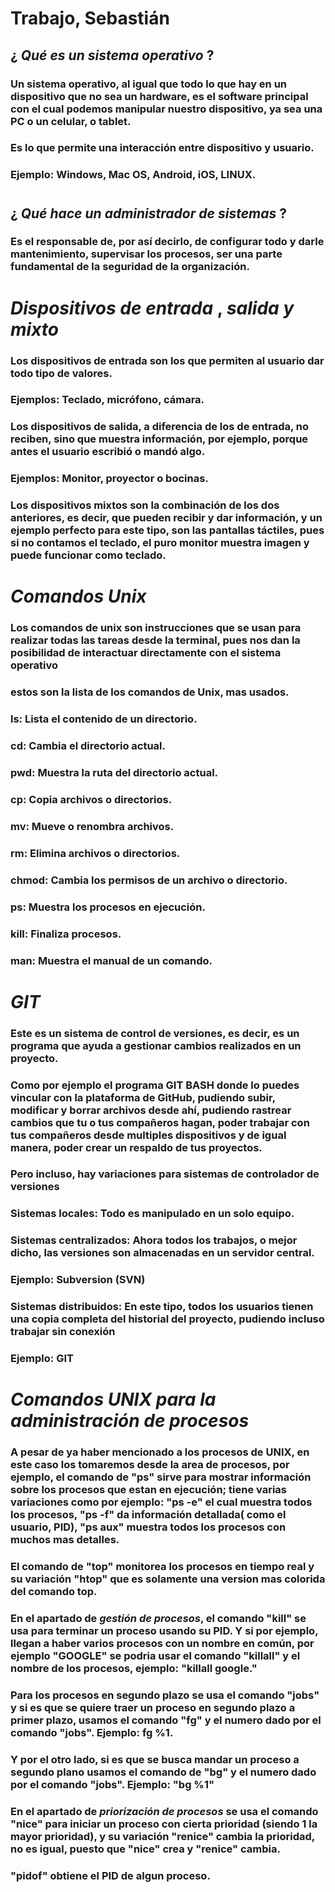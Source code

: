 # Trabajo, Sebastián
## **$¿$ $Qué$ $es$ $un$ $sistema$ $operativo$ $?$**
### Un sistema operativo, al igual que todo lo que hay en un dispositivo que no sea un hardware, es el software principal con el cual podemos manipular nuestro dispositivo, ya sea una PC o un celular, o tablet.

### Es lo que permite una interacción entre dispositivo y usuario.
### Ejemplo: Windows, Mac OS, Android, iOS, LINUX.
#

## **$¿$ $Qué$ $hace$ $un$ $administrador$ $de$ $sistemas$ $?$**
### Es el responsable de, por así decirlo, de configurar todo y darle mantenimiento, supervisar los procesos, ser una parte fundamental de la seguridad de la organización.

#

# **$Dispositivos$ $de$ $entrada$ $,$ $salida$ $y$ $mixto$**
### Los dispositivos de entrada son los que permiten al usuario dar todo tipo de valores.
### Ejemplos: Teclado, micrófono, cámara.

### Los dispositivos de salida, a diferencia de los de entrada, no reciben, sino que muestra información, por ejemplo, porque antes el usuario escribió o mandó algo.

### Ejemplos: Monitor, proyector o bocinas.

### Los dispositivos mixtos son la combinación de los dos anteriores, es decir, que pueden recibir y dar información, y un ejemplo perfecto para este tipo, son las pantallas táctiles, pues si no contamos el teclado, el puro monitor muestra imagen y puede funcionar como teclado.

#

# **$Comandos$ $Unix$** 
### Los comandos de unix son instrucciones que se usan para realizar todas las tareas desde la terminal, pues nos dan la posibilidad de interactuar directamente con el sistema operativo
### estos son la lista de los comandos de Unix, mas usados.
### ls: Lista el contenido de un directorio.
### cd: Cambia el directorio actual.
### pwd: Muestra la ruta del directorio actual.
### cp: Copia archivos o directorios.
### mv: Mueve o renombra archivos.
### rm: Elimina archivos o directorios.
### chmod: Cambia los permisos de un archivo o directorio.
### ps: Muestra los procesos en ejecución.
### kill: Finaliza procesos.
### man: Muestra el manual de un comando.

#

# **$GIT$**
### Este es un sistema de control de versiones, es decir, es un programa que ayuda a gestionar cambios realizados en un proyecto.
### Como por ejemplo el programa **GIT BASH** donde lo puedes vincular con la plataforma de GitHub, pudiendo subir, modificar y borrar archivos desde ahí, pudiendo rastrear cambios que tu o tus compañeros hagan, poder trabajar con tus compañeros desde multiples dispositivos y de igual manera, poder crear un respaldo de tus proyectos.

### Pero incluso, hay variaciones para sistemas de controlador de versiones
### Sistemas locales: Todo es manipulado en un solo equipo.
### Sistemas centralizados: Ahora todos los trabajos, o mejor dicho, las versiones son almacenadas en un servidor central.
### Ejemplo: Subversion (SVN)
### Sistemas distribuidos: En este tipo, todos los usuarios tienen una copia completa del historial del proyecto, pudiendo incluso trabajar sin conexión
### Ejemplo: GIT
#
# **$Comandos$ $UNIX$ $para$ $la$ $administración$ $de$ $procesos$**
### A pesar de ya haber mencionado a los procesos de UNIX, en este caso los tomaremos desde la area de procesos, por ejemplo, el comando de "ps" sirve para mostrar información sobre los procesos que estan en ejecución; tiene varias variaciones como por ejemplo: "ps -e" el cual muestra todos los procesos, "ps -f" da información detallada( como el usuario, PID), "ps aux" muestra todos los procesos con muchos mas detalles.

### El comando de "top" monitorea los procesos en tiempo real y su variación "htop" que es solamente una version mas colorida del comando top. 
### En el apartado de ***gestión de procesos***, el comando "kill" se usa para terminar un proceso usando su PID. Y si por ejemplo, llegan a haber varios procesos con un nombre en común, por ejemplo "GOOGLE" se podria usar el comando "killall" y el nombre de los procesos, ejemplo: "killall google."
### Para los procesos en segundo plazo se usa el comando "jobs" y si es que se quiere traer un proceso en segundo plazo a primer plazo, usamos el comando "fg" y el numero dado por el comando "jobs". Ejemplo: fg %1.
### Y por el otro lado, si es que se busca mandar un proceso a segundo plano usamos el comando de "bg" y el numero dado por el comando "jobs". Ejemplo: "bg %1"
### En el apartado de ***priorización de procesos*** se usa el comando "nice" para iniciar un proceso con cierta prioridad (siendo 1 la mayor prioridad), y su variación "renice" cambia la prioridad, no es igual, puesto que "nice" crea y "renice" cambia.
### "pidof" obtiene el PID de algun proceso.